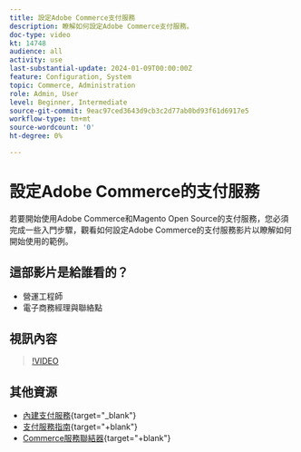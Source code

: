 ```yaml
---
title: 設定Adobe Commerce支付服務
description: 瞭解如何設定Adobe Commerce支付服務。
doc-type: video
kt: 14748
audience: all
activity: use
last-substantial-update: 2024-01-09T00:00:00Z
feature: Configuration, System
topic: Commerce, Administration
role: Admin, User
level: Beginner, Intermediate
source-git-commit: 9eac97ced3643d9cb3c2d77ab0bd93f61d6917e5
workflow-type: tm+mt
source-wordcount: '0'
ht-degree: 0%

---
```


# 設定Adobe Commerce的支付服務

若要開始使用Adobe Commerce和Magento Open Source的支付服務，您必須完成一些入門步驟，觀看如何設定Adobe Commerce的支付服務影片以瞭解如何開始使用的範例。

## 這部影片是給誰看的？

- 營運工程師
- 電子商務經理與聯絡點

## 視訊內容

>[!VIDEO](https://video.tv.adobe.com/v/3425957?learn=on)

## 其他資源

- [內建支付服務](https://experienceleague.adobe.com/docs/commerce-merchant-services/payment-services/get-started/onboard.html){target="_blank"}
- [支付服務指南](https://experienceleague.adobe.com/docs/commerce-merchant-services/payment-services/guide-overview.html){target="+blank"}
- [Commerce服務聯結器](https://experienceleague.adobe.com/docs/commerce-merchant-services/user-guides/integration-services/saas.html){target="+blank"}
